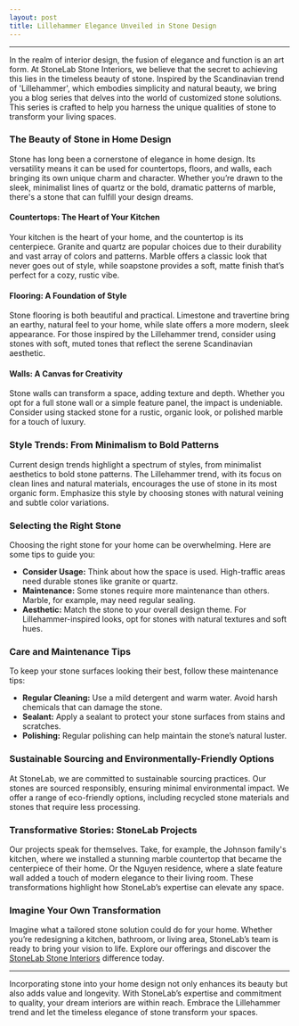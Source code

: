 ```yaml
---
layout: post
title: Lillehammer Elegance Unveiled in Stone Design
---
```



---

In the realm of interior design, the fusion of elegance and function is an art form. At StoneLab Stone Interiors, we believe that the secret to achieving this lies in the timeless beauty of stone. Inspired by the Scandinavian trend of 'Lillehammer', which embodies simplicity and natural beauty, we bring you a blog series that delves into the world of customized stone solutions. This series is crafted to help you harness the unique qualities of stone to transform your living spaces. 

### The Beauty of Stone in Home Design

Stone has long been a cornerstone of elegance in home design. Its versatility means it can be used for countertops, floors, and walls, each bringing its own unique charm and character. Whether you’re drawn to the sleek, minimalist lines of quartz or the bold, dramatic patterns of marble, there's a stone that can fulfill your design dreams.

#### Countertops: The Heart of Your Kitchen

Your kitchen is the heart of your home, and the countertop is its centerpiece. Granite and quartz are popular choices due to their durability and vast array of colors and patterns. Marble offers a classic look that never goes out of style, while soapstone provides a soft, matte finish that’s perfect for a cozy, rustic vibe.

#### Flooring: A Foundation of Style

Stone flooring is both beautiful and practical. Limestone and travertine bring an earthy, natural feel to your home, while slate offers a more modern, sleek appearance. For those inspired by the Lillehammer trend, consider using stones with soft, muted tones that reflect the serene Scandinavian aesthetic.

#### Walls: A Canvas for Creativity

Stone walls can transform a space, adding texture and depth. Whether you opt for a full stone wall or a simple feature panel, the impact is undeniable. Consider using stacked stone for a rustic, organic look, or polished marble for a touch of luxury.

### Style Trends: From Minimalism to Bold Patterns

Current design trends highlight a spectrum of styles, from minimalist aesthetics to bold stone patterns. The Lillehammer trend, with its focus on clean lines and natural materials, encourages the use of stone in its most organic form. Emphasize this style by choosing stones with natural veining and subtle color variations.

### Selecting the Right Stone

Choosing the right stone for your home can be overwhelming. Here are some tips to guide you:

- **Consider Usage:** Think about how the space is used. High-traffic areas need durable stones like granite or quartz.
- **Maintenance:** Some stones require more maintenance than others. Marble, for example, may need regular sealing.
- **Aesthetic:** Match the stone to your overall design theme. For Lillehammer-inspired looks, opt for stones with natural textures and soft hues.

### Care and Maintenance Tips

To keep your stone surfaces looking their best, follow these maintenance tips:

- **Regular Cleaning:** Use a mild detergent and warm water. Avoid harsh chemicals that can damage the stone.
- **Sealant:** Apply a sealant to protect your stone surfaces from stains and scratches.
- **Polishing:** Regular polishing can help maintain the stone’s natural luster.

### Sustainable Sourcing and Environmentally-Friendly Options

At StoneLab, we are committed to sustainable sourcing practices. Our stones are sourced responsibly, ensuring minimal environmental impact. We offer a range of eco-friendly options, including recycled stone materials and stones that require less processing.

### Transformative Stories: StoneLab Projects

Our projects speak for themselves. Take, for example, the Johnson family's kitchen, where we installed a stunning marble countertop that became the centerpiece of their home. Or the Nguyen residence, where a slate feature wall added a touch of modern elegance to their living room. These transformations highlight how StoneLab’s expertise can elevate any space.

### Imagine Your Own Transformation

Imagine what a tailored stone solution could do for your home. Whether you’re redesigning a kitchen, bathroom, or living area, StoneLab’s team is ready to bring your vision to life. Explore our offerings and discover the [StoneLab Stone Interiors](https://stonelab.se) difference today.

---

Incorporating stone into your home design not only enhances its beauty but also adds value and longevity. With StoneLab’s expertise and commitment to quality, your dream interiors are within reach. Embrace the Lillehammer trend and let the timeless elegance of stone transform your spaces.